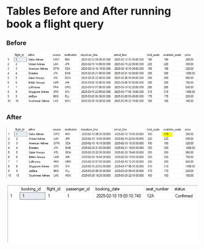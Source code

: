 <h1>Tables Before and After running book a flight query</h1>

<h3>Before</h3>

![Before](FlightsTable.JPG)

<h3>After</h3>

![After](FlightsTableAfterBooking.JPG)

![After](BookingsTableAfterBooking.JPG)